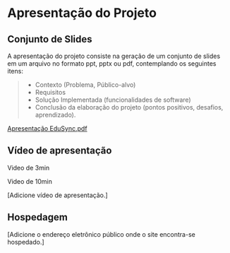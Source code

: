 # Apresentação do Projeto

## Conjunto de Slides

A apresentação do projeto consiste na geração de um conjunto de slides em um arquivo no formato ppt, pptx ou pdf, contemplando os seguintes itens:

> - Contexto (Problema, Público-alvo)
> - Requisitos
> - Solução Implementada (funcionalidades de software)
> - Conclusão da elaboração do projeto (pontos positivos, desafios, aprendizado).

[Apresentação EduSync.pdf](https://github.com/user-attachments/files/15949184/Apresentacao.EduSync.pdf)

## Vídeo de apresentação

Video de 3min 


Video de 10min


[Adicione vídeo de apresentação.]

## Hospedagem

[Adicione o endereço eletrônico público onde o site encontra-se hospedado.]
